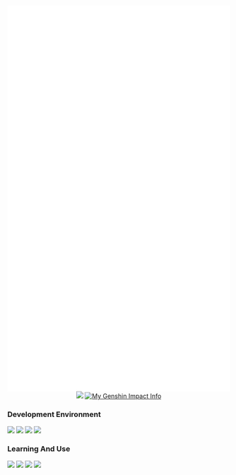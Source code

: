 <img src="./github-metrics.svg" align="right"></img>
<p href="https://github.com/HuYo-OS" align="center">
  <a href="https://count.littlebell.top"><img src="https://count.littlebell.top/get/@LittleMio?theme=rule34" style="width: 300px;"></a>
  <a href="https://genshin-card.littlebell.top"><img src="https://genshin-card.littlebell.top/rand/273424120.png" title="My Genshin Impact Info" style="width: 300px;"></a>
</p>

### **Development Environment**

![](https://img.shields.io/badge/Windows11-0078d6?style=flat-square&logo=windows11&logoColor=fff)
![](https://img.shields.io/badge/-Ubuntu-fcc624?style=flat-square&logo=Ubuntu&logoColor=fff&color=e95420)
![](https://img.shields.io/badge/Visual%20Studio%20Code-007acc?style=flat-square&logo=visual-studio-code&logoColor=fff)
![](https://img.shields.io/badge/-Anaconda-4fc08d?style=flat-square&logo=anaconda&logoColor=fff&color=44a833)

### **Learning And Use**
![](https://img.shields.io/badge/-Python-3776ab?style=flat-square&logo=Python&logoColor=fff)
![](https://img.shields.io/badge/-JavaScript-4fc08d?style=flat-square&logo=javascript&logoColor=fff&color=f1e05a)
![](https://img.shields.io/badge/-C++-4fc08d?style=flat-square&logo=cplusplus&logoColor=fff&color=f34b7d)
![](https://img.shields.io/badge/-CSharp-3776ab?style=flat-square&logo=Csharp&logoColor=fff&color=690081)

